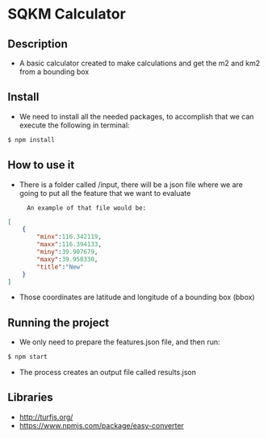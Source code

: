 # SQKM Calculator

## Description

* A basic calculator created to make calculations and get the m2 and km2 from a bounding box

## Install

* We need to install all the needed packages, to accomplish that we can execute the following in terminal:

```sh
$ npm install
```

## How to use it

* There is a folder called /input, there will be a json file where we are going to put all the feature that we
		want to evaluate

		An example of that file would be:

```json
[
	{
		"minx":116.342119,
		"maxx":116.394133,
		"miny":39.907679,
		"maxy":39.950330,
		"title":"New"
	}
]
```

* Those coordinates are latitude and longitude of a bounding box (bbox)

## Running the project

* We only need to prepare the features.json file, and then run:

```sh
$ npm start
```

* The process creates an output file called results.json

## Libraries

* http://turfjs.org/
* https://www.npmjs.com/package/easy-converter
